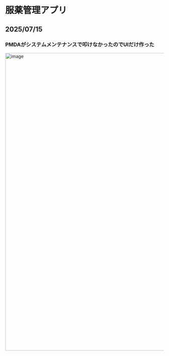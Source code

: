 # 服薬管理アプリ

## 2025/07/15

### PMDAがシステムメンテナンスで叩けなかったのでUIだけ作った
<img width="959" height="947" alt="image" src="https://github.com/user-attachments/assets/22ade292-560f-44cd-9b56-80d2441e1256" />

